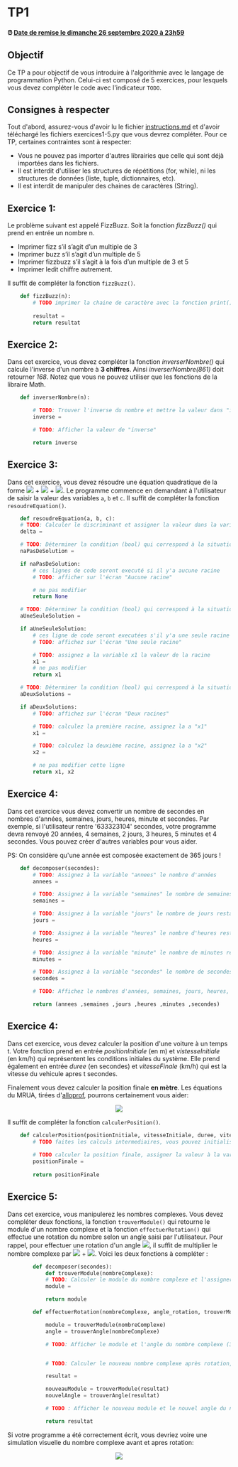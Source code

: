 # TP1

<!--- Changer la date de remise en modifiant le URL--->
#### :alarm_clock: [Date de remise le dimanche 26 septembre 2020 à 23h59](https://www.timeanddate.com/countdown/generic?iso=20200927T2359&p0=165&msg=Remise&font=cursive&csz=1#)

## Objectif

Ce TP a pour objectif de vous introduire à l'algorithmie avec le langage de programmation Python.
Celui-ci est composé de 5 exercices, pour lesquels vous devez compléter le code avec l'indicateur `TODO`.

## Consignes à respecter

Tout d'abord, assurez-vous d'avoir lu le fichier [instructions.md](instructions.md) et d'avoir téléchargé les fichiers exercices1-5.py que vous devrez compléter.
Pour ce TP, certaines contraintes sont à respecter:
- Vous ne pouvez pas importer d'autres librairies que celle qui sont déjà importées dans les fichiers.
- Il est interdit d'utiliser les structures de répétitions (for, while), ni les structures de données (liste, tuple, dictionnaires, etc).
- Il est interdit de manipuler des chaines de caractères (String).


## Exercice 1:
Le problème suivant est appelé FizzBuzz. Soit la fonction *fizzBuzz()* qui prend en entrée un nombre n.

- Imprimer fizz s’il s’agit d’un multiple de 3     
- Imprimer buzz s’il s’agit d’un multiple de 5     
- Imprimer fizzbuzz s’il s’agit à la fois d’un multiple de 3 et 5     
- Imprimer ledit chiffre autrement.

Il suffit de compléter la fonction `fizzBuzz()`.
```python
    def fizzBuzz(n):
        # TODO imprimer la chaine de caractère avec la fonction print() et assigner cette chaine de caractère à la variable resultat
        
        resultat = 
        return resultat
```
## Exercice 2:
Dans cet exercice, vous devez compléter la fonction *inverserNombre()* qui calcule l'inverse d'un nombre à **3 chiffres**. Ainsi *inverserNombre(861)* doit retourner *168*. Notez que vous ne pouvez utiliser que les fonctions de la libraire Math.
```python
    def inverserNombre(n):

        # TODO: Trouver l'inverse du nombre et mettre la valeur dans "inverse"
        inverse =

        # TODO: Afficher la valeur de "inverse"

        return inverse
```

## Exercice 3:
Dans cet exercice, vous devez résoudre une équation quadratique de la forme <img src="https://render.githubusercontent.com/render/math?math=ax^2"> + <img src="https://render.githubusercontent.com/render/math?math=bx"> + <img src="https://render.githubusercontent.com/render/math?math=c">. Le programme commence en demandant à l'utilisateur de saisir la valeur des variables `a`, `b` et `c`. Il suffit de compléter la fonction `resoudreEquation()`.
```python
    def resoudreEquation(a, b, c):
    # TODO: Calculer le discriminant et assigner la valeur dans la variable "delta"
    delta =

    # TODO: Déterminer la condition (bool) qui correspond à la situation où l'équation n'a aucune solution et m assigner le résultat dans la variable "naPasDeSolution"
    naPasDeSolution =

    if naPasDeSolution:
        # ces lignes de code seront executé si il y'a aucune racine
        # TODO: afficher sur l'écran "Aucune racine"

        # ne pas modifier
        return None

    # TODO: Déterminer la condition (bool) qui correspond à la situation où il existe une seule solution à l'équation et mettre la valeur dans "aUneSeuleSolution"
    aUneSeuleSolution =

    if aUneSeuleSolution:
        # ces ligne de code seront executées s'il y'a une seule racine
        # TODO: affichez sur l'écran "Une seule racine"

        # TODO: assignez a la variable x1 la valeur de la racine
        x1 =
        # ne pas modifier
        return x1

    # TODO: Déterminer la condition (bool) qui correspond à la situation où il existe deux solutions de l'équation et mettre la valeur dans "aDeuxSolutions"
    aDeuxSolutions =

    if aDeuxSolutions:
        # TODO: affichez sur l'écran "Deux racines"

        # TODO: calculez la première racine, assignez la a "x1"
        x1 =

        # TODO: calculez la deuxième racine, assignez la a "x2"
        x2 =

        # ne pas modifier cette ligne
        return x1, x2
```
## Exercice 4:
Dans cet exercice vous devez convertir un nombre de secondes en nombres d'années, semaines, jours, heures, minute et secondes. Par exemple, si l'utilisateur rentre '633323104' secondes, votre programme devra renvoyé 20 années, 4 semaines, 2 jours, 3 heures, 5 minutes et 4 secondes. Vous pouvez créer d'autres variables pour vous aider.

PS: On considère qu'une année est composée exactement de 365 jours !

```python
    def decomposer(secondes):
        # TODO: Assignez à la variable "annees" le nombre d'années
        annees =

        # TODO: Assignez à la variable "semaines" le nombre de semaines restantes
        semaines =

        # TODO: Assignez à la variable "jours" le nombre de jours restants
        jours =

        # TODO: Assignez à la variable "heures" le nombre d'heures restantes
        heures =

        # TODO: Assignez à la variable "minute" le nombre de minutes restantes
        minutes =

        # TODO: Assignez à la variable "secondes" le nombre de secondes restantes
        secondes =

        # TODO: Affichez le nombres d'années, semaines, jours, heures, minutes et secondes

        return (annees ,semaines ,jours ,heures ,minutes ,secondes)
```
## Exercice 4:
Dans cet exercice, vous devez calculer la position d'une voiture à un temps t. Votre fonction prend en entrée *positionInitiale* (en m) et *vistesseInitiale* (en km/h) qui représentent les conditions initiales du système. Elle prend également en entrée *duree* (en secondes) et *vitesseFinale* (km/h) qui est la vitesse du vehicule apres t secondes. 

Finalement vous devez calculer la position finale **en mètre**. Les équations du MRUA, tirées d'[alloprof](https://www.alloprof.qc.ca/fr/eleves/bv/physique/les-equations-du-mrua-p1010), pourrons certainement vous aider:

<p align="center">
     <img src="img/mrua.png?raw=true"/>
</p>

Il suffit de compléter la fonction `calculerPosition()`.
```python
    def calculerPosition(positionInitiale, vitesseInitiale, duree, vitesseFinale):
        # TODO faites les calculs intermediaires, vous pouvez initialiser des variables locales.
        
        # TODO calculer la position finale, assigner la valeur à la variable "positionFinale"
        positionFinale =
        
        return positionFinale
```



## Exercice 5:
Dans cet exercice, vous manipulerez les nombres complexes. Vous devez compléter deux fonctions, la fonction `trouverModule()` qui retourne le module d'un nombre complexe et la fonction `effectuerRotation()` qui effectue une rotation du nombre selon un angle saisi par l'utilisateur. Pour rappel, pour effectuer une rotation d'un angle <img src="https://render.githubusercontent.com/render/math?math=\alpha">, il suffit de multiplier le nombre complexe par <img src="https://render.githubusercontent.com/render/math?math=(cos(\alpha)"> + <img src="https://render.githubusercontent.com/render/math?math=sin(\alpha)i)">.
Voici les deux fonctions à compléter :
```python
        def decomposer(secondes):
            def trouverModule(nombreComplexe):
            # TODO: Calculer le module du nombre complexe et l'assigner dans "module"
            module =

            return module
```
```python
        def effectuerRotation(nombreComplexe, angle_rotation, trouverModule):

            module = trouverModule(nombreComplexe)
            angle = trouverAngle(nombreComplexe)

            # TODO: Afficher le module et l'angle du nombre complexe (3 decimales de précision)


            # TODO: Calculer le nouveau nombre complexe après rotation, assigner le nouveau nombre complexe à la variable 'resultat'

            resultat =

            nouveauModule = trouverModule(resultat)
            nouvelAngle = trouverAngle(resultat)

            # TODO : Afficher le nouveau module et le nouvel angle du nombre complexe après rotation (3 decimales de précision)

            return resultat
```
Si votre programme a été correctement écrit, vous devriez voire une simulation visuelle du nombre complexe avant et apres rotation:
<p align="center">
     <img src="img/complexe.PNG?raw=true"/>
</p>

